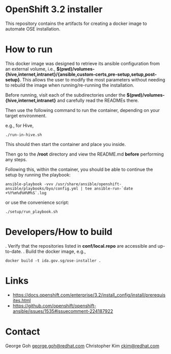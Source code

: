 OpenShift 3.2 installer
=======================

This repository contains the artifacts for creating a docker image to automate
OSE installation.

# How to run

This docker image was designed to retrieve its ansible configuration from an
external volume, i.e., **$(pwd)/volumes-{hive,internet,intranet}/{ansible,custom-certs,pre-setup,setup,post-setup}**. 
This allows the user to modify the most parameters without needing to rebuild
the image when running/re-running the installation.

Before running, visit each of the subdirectories under the **$(pwd)/volumes-{hive,internet,intranet}** and carefully read the READMEs there.

Then use the following command to run the container, depending on your target environment.

e.g., for Hive,

~~~~
./run-in-hive.sh
~~~~

This should then start the container and place you inside.

Then go to the **/root** directory and view the README.md **before** performing any steps.

Following this, within the container, you should be able to continue the setup by running the playbook:

~~~~
ansible-playbook -vvv /usr/share/ansible/openshift-ansible/playbooks/byo/config.yml | tee ansible-run-`date +%Y%m%d%H%M%S`.log
~~~~

or use the convenience script:

~~~~
./setup/run_playbook.sh
~~~~

# Developers/How to build

. Verify that the repositories listed in **conf/local.repo** are accessible and
up-to-date.
. Build the docker image, e.g.,

~~~~
docker build -t ida.gov.sg/ose-installer .
~~~~

# Links

* https://docs.openshift.com/enterprise/3.2/install_config/install/prerequisites.html
* https://github.com/openshift/openshift-ansible/issues/1535#issuecomment-224187922

# Contact
George Goh <george.goh@redhat.com>
Christopher Kim <ckim@redhat.com>
